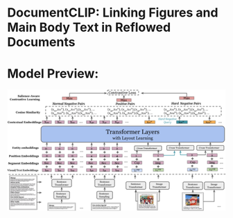 # DocumentCLIP: Linking Figures and Main Body Text in Reflowed Documents

# Model Preview:

![DocumentCLIP Model!](./model.png)



